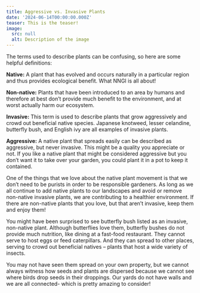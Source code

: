 ```yaml
---
title: Aggressive vs. Invasive Plants
date: '2024-06-14T00:00:00.000Z'
teaser: This is the teaser!
image:
  src: null
  alt: Description of the image
---
```


The terms used to describe plants can be confusing, so here are some helpful definitions:

**Native:** A plant that has evolved and occurs naturally in a particular region and thus provides ecological benefit. What NNGI is all about!

**Non-native:** Plants that have been introduced to an area by humans and therefore at best don’t provide much benefit to the environment, and at worst actually harm our ecosystem.

**Invasive:** This term is used to describe plants that grow aggressively and crowd out beneficial native species. Japanese knotweed, lesser celandine, butterfly bush, and English ivy are all examples of invasive plants.

**Aggressive:** A native plant that spreads easily can be described as aggressive, but never invasive. This might be a quality you appreciate or not. If you like a native plant that might be considered aggressive but you don’t want it to take over your garden, you could plant it in a pot to keep it contained.

One of the things that we love about the native plant movement is that we don’t need to be purists in order to be responsible gardeners. As long as we all continue to add native plants to our landscapes and avoid or remove non-native invasive plants, we are contributing to a healthier environment. If there are non-native plants that you love, but that aren’t invasive, keep them and enjoy them!

You might have been surprised to see butterfly bush listed as an invasive, non-native plant. Although butterflies love them, butterfly bushes do not provide much nutrition, like dining at a fast-food restaurant. They cannot serve to host eggs or feed caterpillars. And they can spread to other places, serving to crowd out beneficial natives – plants that host a wide variety of insects.

You may not have seen them spread on your own property, but we cannot always witness how seeds and plants are dispersed because we cannot see where birds drop seeds in their droppings. Our yards do not have walls and we are all connected- which is pretty amazing to consider!
